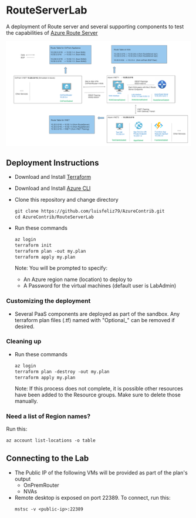 # RouteServerLab
A deployment of Route server and several supporting components to test the capabilities of [Azure Route Server](https://learn.microsoft.com/en-us/azure/route-server/overview)

![Deployment Diagram](artifacts/deployment_diagram.png)

## Deployment Instructions

- Download and Install [Terraform](https://developer.hashicorp.com/terraform/downloads)

- Download and Install [Azure CLI](https://learn.microsoft.com/en-us/cli/azure/)

- Clone this repository and change directory
   ```
   git clone https://github.com/luisfeliz79/AzureContrib.git
   cd AzureContrib/RouteServerLab
   ```

- Run these commands
    ```
    az login
    terraform init
    terraform plan -out my.plan
    terraform apply my.plan
    ```

   Note: You will be prompted to specify:
   - An Azure region name (location) to deploy to
   - A Password for the virtual machines (default user is LabAdmin)

### Customizing the deployment
- Several PaaS components are deployed as part of the sandbox. Any terraform plan files (.tf) named with "Optional_" can be removed if desired.


### Cleaning up

- Run these commands
    ```
    az login
    terraform plan -destroy -out my.plan
    terraform apply my.plan
    ```

    Note: If this process does not complete, it is possible other resources have been added to the Resource groups. Make sure to delete those manually.


### Need a list of Region names?
Run this:
```
az account list-locations -o table
```


## Connecting to the Lab
- The Public IP of the following VMs will be provided as part of the plan's output
    - OnPremRouter
    - NVAs 
- Remote desktop is exposed on port 22389. To connect, run this:
   ```
   mstsc -v <public-ip>:22389
   ```

